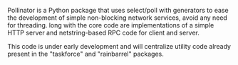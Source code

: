 Pollinator is a Python package that uses select/poll with generators to ease the
development of simple non-blocking network services, avoid any need for threading.
long with the core code are implementations of a simple HTTP server and netstring-based
RPC code for client and server.

This code is under early development and will centralize utility code already present
in the "taskforce" and "rainbarrel" packages.


